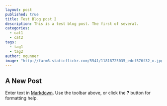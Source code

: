 ```yaml
---
layout: post
published: true
title: Test Blog post 2
description: This is a test blog post. The first of several.
categories: 
  - cat1
  - cat2
tags: 
  - tag1
  - tag2
author: ngunner
image: "http://farm6.staticflickr.com/5541/11818725035_edcf576f32_o.jpg"
---
```


## A New Post

Enter text in [Markdown](http://daringfireball.net/projects/markdown/). Use the toolbar above, or click the **?** button for formatting help.
